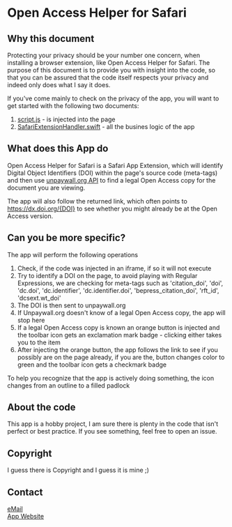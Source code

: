 # Open Access Helper for Safari

## Why this document

Protecting your privacy should be your number one concern, when installing a browser extension, like Open Access Helper for Safari. The purpose of this document is to provide you with insight into the code, so that you can be assured that the code itself respects your privacy and indeed only does what I say it does.

If you've come mainly to check on the privacy of the app, you will want to get started with the following two documents:

1. [script.js](https://github.com/otzbergnet/libHelper/blob/master/Open%20Access%20Helper%20Safari/script.js) - is injected into the page
2. [SafariExtensionHandler.swift](https://github.com/otzbergnet/libHelper/blob/master/Open%20Access%20Helper%20Safari/SafariExtensionHandler.swift) - all the busines logic of the app

## What does this App do

Open Access Helper for Safari is a Safari App Extension, which will identify Digital Object Identifiers (DOI) within the page's source code (meta-tags) and then use [unpaywall.org API](https://unpaywall.org) to find a legal Open Access copy for the document you are viewing.

The app will also follow the returned link, which often points to https://dx.doi.org/{DOI} to see whether you might already be at the Open Access version.

## Can you be more specific?

The app will perform the following operations

1. Check, if the code was injected in an iframe, if so it will not execute
2. Try to identify a DOI on the page, to avoid playing with Regular Expressions, we are checking for meta-tags such as 'citation_doi', 'doi', 'dc.doi', 'dc.identifier', 'dc.identifier.doi', 'bepress_citation_doi', 'rft_id', 'dcsext.wt_doi'
3. The DOI is then sent to unpaywall.org
4. If Unpaywall.org doesn't know of a legal Open Access copy, the app will stop here
5. If a legal Open Access copy is known an orange button is injected and the toolbar icon gets an exclamation mark badge - clicking either takes you to the item
6. After injecting the orange button, the app follows the link to see if you possibly are on the page already, if you are the, button changes color to green and the toolbar icon gets a checkmark badge

To help you recognize that the app is actively doing something, the icon changes from an outline to a filled padlock

## About the code

This app is a hobby project, I am sure there is plenty in the code that isn't perfect or best practice. If you see something, feel free to open an issue.

## Copyright

I guess there is Copyright and I guess it is mine ;)

## Contact

[eMail](mailto:oahelper@otzberg.net)<br/>
[App Website](https://www.otzberg.net/oahelper)